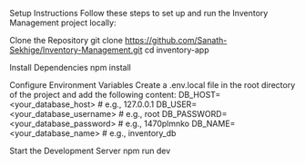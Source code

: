 Setup Instructions
Follow these steps to set up and run the Inventory Management project locally:

Clone the Repository
    git clone https://github.com/Sanath-Sekhige/Inventory-Management.git
    cd inventory-app

Install Dependencies
    npm install

Configure Environment Variables
Create a .env.local file in the root directory of the project and add the following content:
    DB_HOST=<your_database_host>         # e.g., 127.0.0.1
    DB_USER=<your_database_username>     # e.g., root
    DB_PASSWORD=<your_database_password> # e.g., 1470plmnko
    DB_NAME=<your_database_name>         # e.g., inventory_db

Start the Development Server
    npm run dev